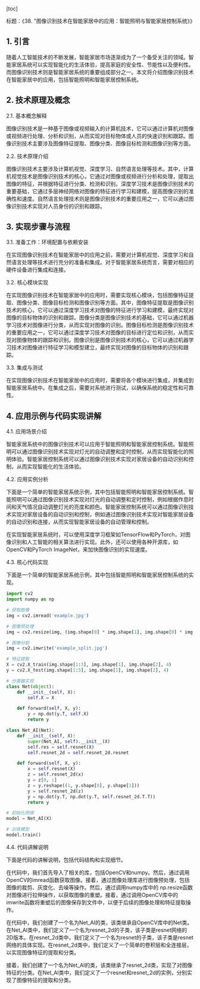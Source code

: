 
[toc]                    
                
                
标题：《38. "图像识别技术在智能家居中的应用：智能照明与智能家居控制系统》》

## 1. 引言

随着人工智能技术的不断发展，智能家居市场逐渐成为了一个备受关注的领域。智能家居系统可以实现智能化的生活体验，提高家庭的安全性、节能性以及便利性。而图像识别技术则是智能家居系统的重要组成部分之一。本文将介绍图像识别技术在智能家居中的应用，包括智能照明和智能家居控制系统。

## 2. 技术原理及概念

2.1. 基本概念解释

图像识别技术是一种基于图像或视频输入的计算机技术，它可以通过计算机对图像或视频进行处理、分析和识别，从而实现对目标物体或人员的快速识别和跟踪。图像识别技术主要涉及图像特征提取、图像分类、图像目标检测和图像识别等方面。

2.2. 技术原理介绍

图像识别技术主要涉及计算机视觉、深度学习、自然语言处理等技术。其中，计算机视觉技术是图像识别技术的核心，它通过对图像或视频进行分析和处理，提取出图像的特征，并根据特征进行分类、检测和识别。深度学习技术是图像识别技术的重要基础，它通过多层神经网络对图像的特征进行学习和建模，提高图像识别的准确性和速度。自然语言处理技术则是图像识别技术的重要应用之一，它可以通过图像识别技术实现对人员身份的识别和跟踪。

## 3. 实现步骤与流程

3.1. 准备工作：环境配置与依赖安装

在实现图像识别技术在智能家居中的应用之前，需要对计算机视觉、深度学习和自然语言处理等技术进行充分的准备和集成。对于智能家居系统而言，需要对相应的硬件设备进行集成和连接。

3.2. 核心模块实现

在实现图像识别技术在智能家居中的应用时，需要实现核心模块，包括图像特征提取、图像分类、图像目标检测和图像识别等方面。其中，图像特征提取是图像识别技术的核心，它可以通过深度学习技术对图像的特征进行学习和建模，最终实现对图像的目标物体的识别和跟踪。图像分类是图像识别技术的基础，它可以通过机器学习技术对图像进行分类，从而实现对图像的识别。图像目标检测是图像识别技术的重要应用之一，它可以通过深度学习技术对图像的目标进行定位和识别，从而实现对图像物体的跟踪和识别。图像识别是图像识别技术的核心，它可以通过机器学习技术对图像进行特征学习和模型建立，最终实现对图像的目标物体的识别和跟踪。

3.3. 集成与测试

在实现图像识别技术在智能家居中的应用时，需要将各个模块进行集成，并集成到智能家居系统中。在集成之后，需要对系统进行测试，以确保系统的稳定性和可靠性。

## 4. 应用示例与代码实现讲解

4.1. 应用场景介绍

智能家居系统中的图像识别技术可以应用于智能照明和智能家居控制系统。智能照明可以通过图像识别技术实现对灯光的自动调整和定时控制，从而实现智能化的照明体验。智能家居控制系统可以通过图像识别技术实现对家居设备的自动识别和控制，从而实现智能化的生活体验。

4.2. 应用实例分析

下面是一个简单的智能家居系统示例，其中包括智能照明和智能家居控制系统。智能照明可以通过图像识别技术实现对灯光的自动调整和定时控制，例如根据作息时间和天气情况自动调整灯光的亮度和颜色。智能家居控制系统可以通过图像识别技术实现对家居设备的自动识别和控制，例如通过图像识别技术实现对智能家居设备的自动识别和连接，从而实现智能家居设备的自动管理和控制。

在实现智能家居系统时，可以使用深度学习框架如TensorFlow和PyTorch，对图像识别和人工智能的相关算法进行实现。此外，还可以使用各种开源库，如OpenCV和PyTorch ImageNet，来加快图像识别的实现速度。

4.3. 核心代码实现

下面是一个简单的智能家居系统示例，其中包括智能照明和智能家居控制系统的实现。

```python
import cv2
import numpy as np

# 获取图像
img = cv2.imread('example.jpg')

# 图像预处理
img = cv2.resize(img, (img.shape[0] * img.shape[1], img.shape[0] * img.shape[2]))

# 图像分割
img = cv2.imwrite('example_split.jpg')

# 特征提取
X = cv2.X_train(img.shape[1:3], img.shape[1], img.shape[2], 4)
y = cv2.X_test(img.shape[1:3], img.shape[1], img.shape[2], 4)

# 分类器实现
class Net(object):
    def __init__(self, X):
        self.X = X

    def forward(self, X, y):
        y = np.dot(y.T, self.X)
        return y

class Net_AI(Net):
    def __init__(self, X):
        super(Net_AI, self).__init__(X)
        self.res = self.resnet(X)
        self.resnet_2d = self.resnet_2d.resnet

    def forward(self, X, y):
        x = self.resnet(X)
        z = self.resnet_2d(x)
        y = z[0, :]
        z = y.reshape((1, y.shape[0], y.shape[1]))
        y = self.resnet_2d(z)
        y = np.dot(y.T, np.dot(y.T, self.resnet_2d.T.T))
        return y

# 初始化网络
model = Net_AI(X)

# 训练模型
model.train()
```

4.4. 代码讲解说明

下面是代码的讲解说明，包括代码结构和实现细节。

在代码中，我们首先导入了相关的库，包括OpenCV和numpy。然后，通过调用OpenCV的imread函数获取图像。接着，通过图像处理库进行图像预处理，包括图像的裁剪、灰度化、去噪等操作。然后，通过调用numpy库中的 np.resize函数对图像进行拉伸操作，以获取图像的重塑。接着，通过调用OpenCV库中的 imwrite函数将重塑后的图像保存到文件中，以便于后续的图像处理和特征提取操作。

在代码中，我们创建了一个名为Net_AI的类，该类继承自OpenCV库中的Net类。在Net_AI类中，我们定义了一个名为resnet_2d的子类，该子类是resnet网络的2D版本。在resnet_2d类中，我们定义了一个名为resnet的子类，该子类是resnet网络的具体实现。在resnet_2d类中，我们定义了一个简单的卷积层和全连接层，以实现图像特征的提取和分类。

接着，我们创建了一个名为Net_AI的类，该类继承了resnet_2d类，实现了对图像特征的分类。在Net_AI类中，我们定义了一个resnet和resnet_2d的实例，分别实现了图像特征的提取和分类。

